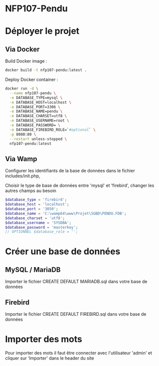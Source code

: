 # NFP107-Pendu

# Déployer le projet

## Via Docker

Build Docker image :

```bash
docker build -t nfp107-pendu:latest .
```

Deploy Docker container :

```bash
docker run -d \
  --name nfp107-pendu \
  -e DATABASE_TYPE=mysql \
  -e DATABASE_HOST=localhost \
  -e DATABASE_PORT=3306 \
  -e DATABASE_NAME=pendu \
  -e DATABASE_CHARSET=utf8 \
  -e DATABASE_USERNAME=root \
  -e DATABASE_PASSWORD= \
  -e DATABASE_FIREBIRD_ROLE=`#optional` \
  -p 8080:80 \
  --restart unless-stopped \
  nfp107-pendu:latest
```

## Via Wamp

Configurer les identifiants de la base de données dans le fichier includes/init.php,

Choisir le type de base de données entre 'mysql' et 'firebird', changer les autres champs au besoin

```php
$database_type = 'firebird';
$database_host = 'localhost';
$database_port = '3050';
$database_name = 'C:\wamp64\www\Projet\SGBD\PENDU.FDB';
$database_charset = 'utf8';
$database_username = 'SYSDBA';
$database_password = 'masterkey';
// OPTIONNEL $database_role = '';
```

# Créer une base de données

## MySQL / MariaDB

Importer le fichier CREATE DEFAULT MARIADB.sql dans votre base de données

## Firebird

Importer le fichier CREATE DEFAULT FIREBIRD.sql dans votre base de données


# Importer des mots

Pour importer des mots il faut être connecter avec l'utilisateur 'admin' et cliquer sur 'Importer' dans le header du site
